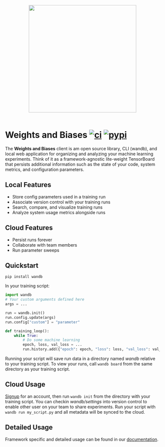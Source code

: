 <div align="center">
  <img src="https://app.wandb.ai/logo.svg" width="350" /><br><br>
</div>

# Weights and Biases [![ci](https://circleci.com/gh/wandb/client.svg?style=svg)](https://circleci.com/gh/wandb/client) [![pypi](https://img.shields.io/pypi/v/wandb.svg)](https://pypi.python.org/pypi/wandb)

The **Weights and Biases** client is am open source library, CLI (wandb), and local web application for organizing and analyzing your machine learning experiments. Think of it as a framework-agnostic lite-weight TensorBoard that persists additional information such as the state of your code, system metrics, and configuration parameters.

## Local Features

* Store config parameters used in a training run
* Associate version control with your training runs
* Search, compare, and visualize training runs
* Analyze system usage metrics alongside runs

## Cloud Features

* Persist runs forever
* Collaborate with team members
* Run parameter sweeps

## Quickstart

```shell
pip install wandb
```

In your training script:

```python
import wandb
# Your custom arguments defined here
args = ...

run = wandb.init()
run.config.update(args)
run.config["custom"] = "parameter"

def training_loop():
    while True:
        # Do some machine learning
        epoch, loss, val_loss = ...
        run.history.add({"epoch": epoch, "loss": loss, "val_loss": val_loss})
```

Running your script will save run data in a directory named _wandb_ relative to your training script. To view your runs, call `wandb board` from the same directory as your training script.

## Cloud Usage

[Signup](https://app.wandb.ai/login?invited) for an account, then run `wandb init` from the directory with your training script. You can checkin _wandb/settings_ into version control to enable other user on your team to share experiments. Run your script with `wandb run my_script.py` and all metadata will be synced to the cloud.

## Detailed Usage

Framework specific and detailed usage can be found in our [documentation](http://docs.wandb.com/).
